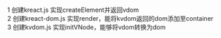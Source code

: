 ###
1 创建kreact.js 实现createElement并返回vdom</br>
2 创建kreact-dom.js 实现render，能将kvdom返回的dom添加至container</br>
3 创建kvdom.js 实现initVNode，能够将vdom转换为dom







